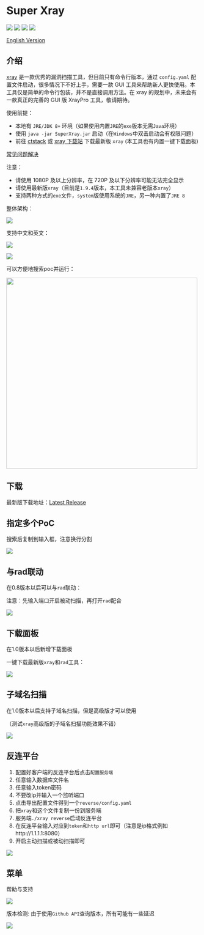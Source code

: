 # Super Xray
[![](https://img.shields.io/github/v/release/4ra1n/super-xray)](https://github.com/4ra1n/super-xray/releases/latest)
![](https://img.shields.io/github/downloads/4ra1n/super-xray/total)
![](https://img.shields.io/badge/build-JDK8-orange)
![](https://img.shields.io/badge/Java%20Code%20Lines-6348-orange)

[English Version](doc/README.md)

## 介绍

[xray](https://github.com/chaitin/xray) 是一款优秀的漏洞扫描工具，但目前只有命令行版本，通过 `config.yaml` 配置文件启动，很多情况下不好上手，需要一款 GUI 工具来帮助新人更快使用。本工具仅是简单的命令行包装，并不是直接调用方法。在 xray 的规划中，未来会有一款真正的完善的 GUI 版 XrayPro 工具，敬请期待。

使用前提：
- 本地有 `JRE/JDK 8+` 环境（如果使用内置`JRE`的`exe`版本无需`Java`环境）
- 使用 `java -jar SuperXray.jar` 启动（在`Windows`中双击启动会有权限问题）
- 前往 [ctstack](https://stack.chaitin.com/tool/detail?id=1) 或 [xray 下载站](https://download.xray.cool) 下载最新版 `xray` (本工具也有内置一键下载面板)

[常见问题解决](https://github.com/4ra1n/super-xray/issues/98)

注意：
- 请使用 1080P 及以上分辨率，在 720P 及以下分辨率可能无法完全显示
- 请使用最新版`xray`（目前是`1.9.4`版本，本工具未兼容老版本`xray`）
- 支持两种方式的`exe`文件，`system`版使用系统的`JRE`，另一种内置了`JRE 8`

整体架构：

![](img/00000.png)

支持中文和英文：

![](img/0001.png)

![](img/0002.png)

可以方便地搜索poc并运行：

<img src="img/0008.png" width="500px">

## 下载

最新版下载地址：[Latest Release](https://github.com/4ra1n/super-xray/releases/latest)

## 指定多个PoC

搜索后复制到输入框，注意换行分割

![](img/0007.png)

## 与rad联动

在0.8版本以后可以与`rad`联动：

注意：先输入端口开启被动扫描，再打开`rad`配合

![](img/0004.png)

## 下载面板

在1.0版本以后新增下载面板

一键下载最新版`xray`和`rad`工具：

![](img/0005.png)

## 子域名扫描

在1.0版本以后支持子域名扫描，但是高级版才可以使用

（测试`xray`高级版的子域名扫描功能效果不错）

![](img/0006.png)

## 反连平台

1. 配置好客户端的反连平台后点击`配置服务端`
2. 任意输入数据库文件名
3. 任意输入token密码
4. 不要改ip并输入一个监听端口
5. 点击导出配置文件得到一个`reverse/config.yaml`
6. 把`xray`和这个文件复制一份到服务端
7. 服务端`./xray reverse`启动反连平台
8. 在反连平台输入对应到`token`和`http url`即可（注意是ip格式例如http://1.1.1.1:8080）
9. 开启主动扫描或被动扫描即可

![](img/0009.png)

## 菜单

帮助与支持

![](img/0010.png)

版本检测: 由于使用`Github API`查询版本，所有可能有一些延迟

![](img/0011.png)
